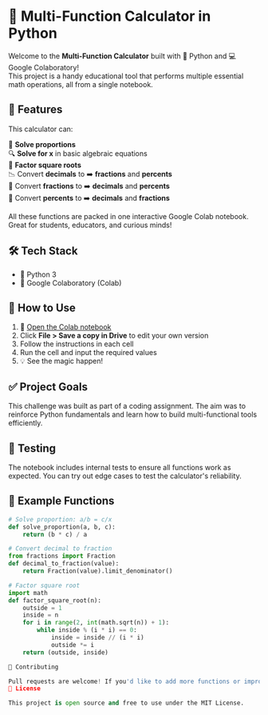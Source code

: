 # 🧮 Multi-Function Calculator in Python

Welcome to the **Multi-Function Calculator** built with 🐍 Python and 💻 Google Colaboratory!  
This project is a handy educational tool that performs multiple essential math operations, all from a single notebook.

## 🚀 Features

This calculator can:

🔢 **Solve proportions**  
🔍 **Solve for x** in basic algebraic equations  
🧠 **Factor square roots**  
📉 Convert **decimals** to ➡️ **fractions** and **percents**  
🍰 Convert **fractions** to ➡️ **decimals** and **percents**  
💯 Convert **percents** to ➡️ **decimals** and **fractions**

All these functions are packed in one interactive Google Colab notebook. Great for students, educators, and curious minds!

## 🛠️ Tech Stack

- 🐍 Python 3
- 📓 Google Colaboratory (Colab)

## 📂 How to Use

1. 🔗 [Open the Colab notebook](https://colab.research.google.com/drive/1Yu4r1CXczgFOEDNwVxoGXegOAUe2fHGf?usp=sharing)
2. Click **File > Save a copy in Drive** to edit your own version  
3. Follow the instructions in each cell  
4. Run the cell and input the required values  
5. 💡 See the magic happen!

## ✅ Project Goals

This challenge was built as part of a coding assignment. The aim was to reinforce Python fundamentals and learn how to build multi-functional tools efficiently.

## 🧪 Testing

The notebook includes internal tests to ensure all functions work as expected. You can try out edge cases to test the calculator's reliability.

## 📎 Example Functions

```python
# Solve proportion: a/b = c/x
def solve_proportion(a, b, c):
    return (b * c) / a

# Convert decimal to fraction
from fractions import Fraction
def decimal_to_fraction(value):
    return Fraction(value).limit_denominator()

# Factor square root
import math
def factor_square_root(n):
    outside = 1
    inside = n
    for i in range(2, int(math.sqrt(n)) + 1):
        while inside % (i * i) == 0:
            inside = inside // (i * i)
            outside *= i
    return (outside, inside)

🤝 Contributing

Pull requests are welcome! If you'd like to add more functions or improve the existing code, feel free to fork and submit a PR.
📜 License

This project is open source and free to use under the MIT License.

